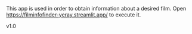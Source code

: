 This app is used in order to obtain information about a desired film.
Open https://filminfofinder-yeray.streamlit.app/ to execute it.

v1.0
